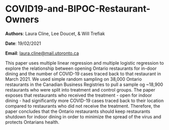 # COVID19-and-BIPOC-Restaurant-Owners

**Authors**: Laura Cline, Lee Doucet, & Will Trefiak 

**Date**: 19/02/2021

**Email**: laura.cline@mail.utoronto.ca 

This paper uses multiple linear regression and multiple logistic regression to explore the relationship between opening Ontario restaurants for in-door dining and the number of COVID-19 cases traced back to that restaurant in March 2021. We used simple random sampling on 38,000 Ontario restaurants in the Canadian Business Registries to pull a sample og ~18,900 restaurants who were split into treatment and control groups. The paper exposes that restaurants who received the treatment - open for indoor dining - had significantly more COVID-19 cases traced back to their location compared to restaurants who did not receive the treatment. Therefore, the paper concludes that the Ontario restaurants should keep restaurants shutdown for indoor dining in order to minimize the spread of the virus and protects Ontarians health.